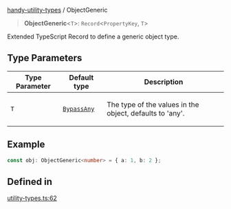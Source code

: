 [handy-utility-types](https://github.com/itsmeid/handy-utility-types/tree/main/docs/README.md) / ObjectGeneric

> **ObjectGeneric**\<`T`\>: `Record`\<`PropertyKey`, `T`\>

Extended TypeScript Record to define a generic object type.

## Type Parameters

<table>
<thead>
<tr>
<th>Type Parameter</th>
<th>Default type</th>
<th>Description</th>
</tr>
</thead>
<tbody>
<tr>
<td>

`T`

</td>
<td>

[`BypassAny`](https://github.com/itsmeid/handy-utility-types/tree/main/docs/type-aliases%5CBypassAny.md)

</td>
<td>

The type of the values in the object, defaults to 'any'.

</td>
</tr>
</tbody>
</table>

## Example

```ts
const obj: ObjectGeneric<number> = { a: 1, b: 2 };
```

## Defined in

[utility-types.ts:62](https://github.com/itsmeid/handy-utility-types/blob/361f33ed663ecb70e7a5632aeff8b3063307bcd0/lib/modular/utility-types.ts#L62)

